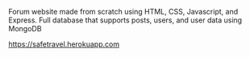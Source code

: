 Forum website made from scratch using HTML, CSS, Javascript, and Express.
Full database that supports posts, users, and user data using MongoDB


https://safetravel.herokuapp.com
